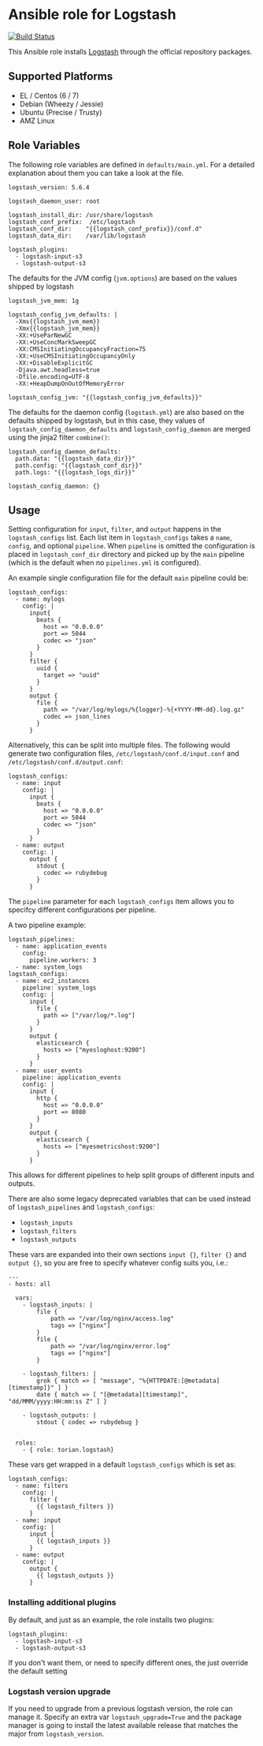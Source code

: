 # Ansible role for Logstash

[![Build Status](https://travis-ci.org/torian/ansible-role-logstash.svg)](https://travis-ci.org/torian/ansible-role-logstash)

This Ansible role installs [Logstash](https://www.elastic.co/products/logstash)
through the official repository packages.

## Supported Platforms
  * EL / Centos (6 / 7)
  * Debian (Wheezy / Jessie)
  * Ubuntu (Precise / Trusty)
  * AMZ Linux

## Role Variables

The following role variables are defined in `defaults/main.yml`. For a
detailed explanation about them you can take a look at the file.

```
logstash_version: 5.6.4

logstash_daemon_user: root

logstash_install_dir: /usr/share/logstash
logstash_conf_prefix:  /etc/logstash
logstash_conf_dir:    "{{logstash_conf_prefix}}/conf.d"
logstash_data_dir:    /var/lib/logstash

logstash_plugins:
  - logstash-input-s3
  - logstash-output-s3
```

The defaults for the JVM config (`jvm.options`) are based on the values
shipped by logstash

```
logstash_jvm_mem: 1g

logstash_config_jvm_defaults: |
  -Xms{{logstash_jvm_mem}}
  -Xmx{{logstash_jvm_mem}}
  -XX:+UseParNewGC
  -XX:+UseConcMarkSweepGC
  -XX:CMSInitiatingOccupancyFraction=75
  -XX:+UseCMSInitiatingOccupancyOnly
  -XX:+DisableExplicitGC
  -Djava.awt.headless=true
  -Dfile.encoding=UTF-8
  -XX:+HeapDumpOnOutOfMemoryError

logstash_config_jvm: "{{logstash_config_jvm_defaults}}"
```

The defaults for the daemon config (`logstash.yml`) are also based
on the defaults shipped by logstash, but in this case, they values
of `logstash_config_daemon_defaults` and `logstash_config_daemon`
are merged using the jinja2 filter `combine()`:

```
logstash_config_daemon_defaults:
  path.data: "{{logstash_data_dir}}"
  path.config: "{{logstash_conf_dir}}"
  path.logs: "{{logstash_logs_dir}}"

logstash_config_daemon: {}
```

## Usage

Setting configuration for `input`, `filter`, and `output` happens in the `logstash_configs` list. Each list item in `logstash_configs` takes a `name`, `config`, and optional `pipeline`. When `pipeline` is omitted the configuration is placed in `logstash_conf_dir` directory and picked up by the `main` pipeline (which is the default when no `pipelines.yml` is configured).

An example single configuration file for the default `main` pipeline could be:

```
logstash_configs:
  - name: mylogs
    config: |
      input{
        beats {
          host => "0.0.0.0"
          port => 5044
          codec => "json"
        }
      }
      filter {
        uuid {
          target => "uuid"
        }
      }
      output {
        file {
          path => "/var/log/mylogs/%{logger}-%{+YYYY-MM-dd}.log.gz"
          codec => json_lines
        }
      }
```

Alternatively, this can be split into multiple files. The following would generate two configuration files, `/etc/logstash/conf.d/input.conf` and `/etc/logstash/conf.d/output.conf`:

```
logstash_configs:
  - name: input
    config: |
      input {
        beats {
          host => "0.0.0.0"
          port => 5044
          codec => "json"
        }
      }
  - name: output
    config: |
      output {
        stdout {
          codec => rubydebug
        }
      }
```

The `pipeline` parameter for each `logstash_configs` item allows you to specifcy different configurations per pipeline.

A two pipeline example:

```
logstash_pipelines:
  - name: application_events
    config:
      pipeline.workers: 3
  - name: system_logs
logstash_configs:
  - name: ec2_instances
    pipeline: system_logs
    config: |
      input {
        file {
          path => ["/var/log/*.log"]
        }
      }
      output {
        elasticsearch {
          hosts => ["myesloghost:9200"]
        }
      }
  - name: user_events
    pipeline: application_events
    config: |
      input {
        http {
          host => "0.0.0.0"
          port => 8080
        }
      }
      output {
        elasticsearch {
          hosts => ["myesmetricshost:9200"]
        }
      }
```

This allows for different pipelines to help split groups of different inputs and outputs.

There are also some legacy deprecated variables that can be used instead of `logstash_pipelines` and `logstash_configs`:

  * `logstash_inputs`
  * `logstash_filters`
  * `logstash_outputs`

These vars are expanded into their own sections `input {}`, `filter {}` and
`output {}`, so you are free to specify whatever config suits you, i.e.:

```
---
- hosts: all

  vars:
    - logstash_inputs: |
        file {
            path => "/var/log/nginx/access.log"
            tags => ["nginx"]
        }
        file {
            path => "/var/log/nginx/error.log"
            tags => ["nginx"]
        }

    - logstash_filters: |
        grok { match => [ "message", "%{HTTPDATE:[@metadata][timestamp]}" ] }
        date { match => [ "[@metadata][timestamp]", "dd/MMM/yyyy:HH:mm:ss Z" ] }

    - logstash_outputs: |
        stdout { codec => rubydebug }


  roles:
    - { role: torian.logstash}
```

These vars get wrapped in a default `logstash_configs` which is set as:

```
logstash_configs:
  - name: filters
    config: |
      filter {
        {{ logstash_filters }}
      }
  - name: input
    config: |
      input {
        {{ logstash_inputs }}
      }
  - name: output
    config: |
      output {
        {{ logstash_outputs }}
      }
```

### Installing additional plugins

By default, and just as an example, the role installs two plugins:

```
logstash_plugins:
  - logstash-input-s3
  - logstash-output-s3
```

If you don't want them, or need to specify different ones, the just override
the default setting

### Logstash version upgrade

If you need to upgrade from a previous logstash version, the role can
manage it. Specify an extra var `logstash_upgrade=True` and the package manager
is going to install the latest available release that matches the major from
`logstash_version`.
